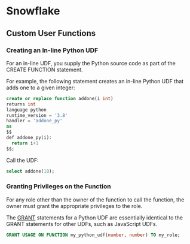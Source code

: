 # Snowflake


## Custom User Functions
### Creating an In-line Python UDF
For an in-line UDF, you supply the Python source code as part of the CREATE FUNCTION statement.

For example, the following statement creates an in-line Python UDF that adds one to a given integer:

```sql
create or replace function addone(i int)
returns int
language python
runtime_version = '3.8'
handler = 'addone_py'
as
$$
def addone_py(i):
  return i+1
$$;
```
Call the UDF:

```sql
select addone(10);
```
### Granting Privileges on the Function

For any role other than the owner of the function to call the function, the owner must grant the appropriate privileges to the role.

The [GRANT](https://docs.snowflake.com/en/sql-reference/sql/grant-privilege.html) statements for a Python UDF are essentially identical to the GRANT statements for other UDFs, such as JavaScript UDFs.

```sql
GRANT USAGE ON FUNCTION my_python_udf(number, number) TO my_role;
```